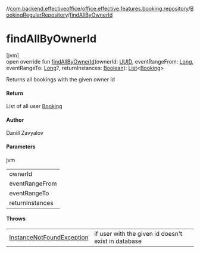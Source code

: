 //[com.backend.effectiveoffice](../../../index.md)/[office.effective.features.booking.repository](../index.md)/[BookingRegularRepository](index.md)/[findAllByOwnerId](find-all-by-owner-id.md)

# findAllByOwnerId

[jvm]\
open override fun [findAllByOwnerId](find-all-by-owner-id.md)(ownerId: [UUID](https://docs.oracle.com/javase/8/docs/api/java/util/UUID.html), eventRangeFrom: [Long](https://kotlinlang.org/api/latest/jvm/stdlib/kotlin/-long/index.html), eventRangeTo: [Long](https://kotlinlang.org/api/latest/jvm/stdlib/kotlin/-long/index.html)?, returnInstances: [Boolean](https://kotlinlang.org/api/latest/jvm/stdlib/kotlin/-boolean/index.html)): [List](https://kotlinlang.org/api/latest/jvm/stdlib/kotlin.collections/-list/index.html)&lt;[Booking](../../office.effective.model/-booking/index.md)&gt;

Returns all bookings with the given owner id

#### Return

List of all user [Booking](../../office.effective.model/-booking/index.md)

#### Author

Daniil Zavyalov

#### Parameters

jvm

| |
|---|
| ownerId |
| eventRangeFrom | lower bound (exclusive) for a endBooking to filter by. Old Google calendar events may not appear correctly in the system and cause unexpected exceptions |
| eventRangeTo | upper bound (exclusive) for a beginBooking to filter by. Optional. |
| returnInstances | return recurring bookings as non-recurrent instances |

#### Throws

| | |
|---|---|
| [InstanceNotFoundException](../../office.effective.common.exception/-instance-not-found-exception/index.md) | if user with the given id doesn't exist in database |
